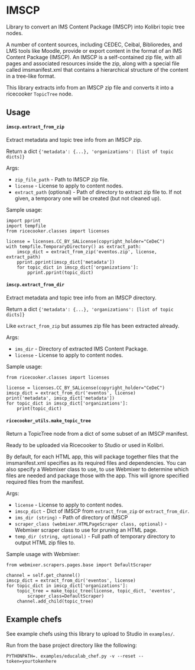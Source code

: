 # IMSCP

Library to convert an IMS Content Package (IMSCP) into Kolibri topic tree nodes.

A number of content sources, including CEDEC, Ceibal, Biblioredes, and LMS tools like Moodle, provide or export content in the format of an IMS Content Package (IMSCP). An IMSCP is a self-contained zip file, with all pages and associated resources inside the zip, along with a special file called imsmanifest.xml that contains a hierarchical structure of the content in a tree-like format.

This library extracts info from an IMSCP zip file and converts it into a ricecooker `TopicTree` node.

## Usage

#### `imscp.extract_from_zip`

Extract metadata and topic tree info from an IMSCP zip.

Return a dict `{'metadata': {...}, 'organizations': [list of topic dicts]}`

Args:

- `zip_file_path` - Path to IMSCP zip file.
- `license` - License to apply to content nodes.
- `extract_path` (optional) - Path of directory to extract zip file to. If not given, a temporary one will be created (but not cleaned up).

Sample usage:

```
import pprint
import tempfile
from ricecooker.classes import licenses

license = licenses.CC_BY_SALicense(copyright_holder="CeDeC")
with tempfile.TemporaryDirectory() as extract_path:
    imscp_dict = extract_from_zip('eventos.zip', license, extract_path)
    pprint.pprint(imscp_dict['metadata'])
    for topic_dict in imscp_dict['organizations']:
        pprint.pprint(topic_dict)
```


#### `imscp.extract_from_dir`

Extract metadata and topic tree info from an IMSCP directory.

Return a dict `{'metadata': {...}, 'organizations': [list of topic dicts]}`

Like `extract_from_zip` but assumes zip file has been extracted already.

Args:

- `ims_dir` - Directory of extracted IMS Content Package.
- `license` - License to apply to content nodes.

Sample usage:

```
from ricecooker.classes import licenses

license = licenses.CC_BY_SALicense(copyright_holder="CeDeC")
imscp_dict = extract_from_dir('eventos', license)
print('metadata', imscp_dict['metadata'])
for topic_dict in imscp_dict['organizations']:
    print(topic_dict)
```


#### `ricecooker_utils.make_topic_tree`

Return a TopicTree node from a dict of some subset of an IMSCP manifest.

Ready to be uploaded via Ricecooker to Studio or used in Kolibri.

By default, for each HTML app, this will package together files that the imsmanifest.xml specifies as its required files and dependencies. You can also specify a Webmixer class to use, to use Webmixer to determine which files are needed and package those with the app. This will ignore specified required files from the manifest.

Args:

- `license` - License to apply to content nodes.
- `imscp_dict` - Dict of IMSCP from `extract_from_zip` or `extract_from_dir`.
- `ims_dir (string)` - Path of directory of IMSCP
- `scraper_class (webmixer.HTMLPageScraper class, optional)` - Webmixer scraper class to use for pruning an HTML page.
- `temp_dir (string, optional)` - Full path of temporary directory to output HTML zip files to.

Sample usage with Webmixer:

```
from webmixer.scrapers.pages.base import DefaultScraper

channel = self.get_channel()
imscp_dict = extract_from_dir('eventos', license)
for topic_dict in imscp_dict['organizations']:
    topic_tree = make_topic_tree(license, topic_dict, 'eventos',
        scraper_class=DefaultScraper)
    channel.add_child(topic_tree)
```


## Example chefs

See example chefs using this library to upload to Studio in `examples/`.

Run from the base project directory like the following:

```
PYTHONPATH=. examples/educalab_chef.py -v --reset --token=yourtokenhere
```
